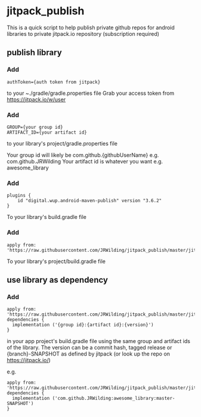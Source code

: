 # jitpack_publish

This is a quick script to help publish private github repos for android libraries to private jitpack.io repository (subscription required)

## publish library

### Add
```
authToken={auth token from jitpack}
```
to your ~./gradle/gradle.properties file
Grab your access token from https://jitpack.io/w/user

### Add
```
GROUP={your group id}
ARTIFACT_ID={your artifact id}
```
to your library's project/gradle.properties file

Your group id will likely be com.github.{githubUserName} e.g. com.github.JRWilding
Your artifact id is whatever you want e.g. awesome_library

### Add
```
plugins {
	id "digital.wup.android-maven-publish" version "3.6.2"
}
```
To your library's build.gradle file

### Add
```
apply from: 'https://raw.githubusercontent.com/JRWilding/jitpack_publish/master/jitpack_publish.gradle'
```
To your library's project/build.gradle file

## use library as dependency

### Add
```
apply from: 'https://raw.githubusercontent.com/JRWilding/jitpack_publish/master/jitpack_repo.gradle'
dependencies {
  implementation ('{group id}:{artifact id}:{version}')
}
```
in your app project's build.gradle file using the same group and artifact ids of the library. The version can be a commit hash, tagged release or {branch}-SNAPSHOT as defined by jitpack (or look up the repo on https://jitpack.io/)

e.g.
```
apply from: 'https://raw.githubusercontent.com/JRWilding/jitpack_publish/master/jitpack_repo.gradle'
dependencies {
  implementation ('com.github.JRWilding:awesome_library:master-SNAPSHOT')
}
```
